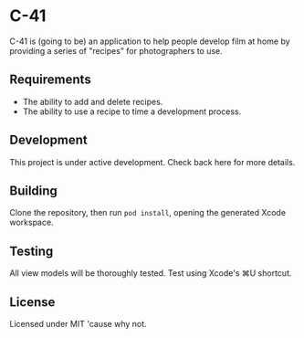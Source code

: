 C-41
====

C-41 is (going to be) an application to help people develop film at home by providing a series of "recipes" for photographers to use.

Requirements
----------------

- The ability to add and delete recipes.
- The ability to use a recipe to time a development process.

Development
----------------

This project is under active development. Check back here for more details. 

Building 
----------------

Clone the repository, then run `pod install`, opening the generated Xcode workspace. 

Testing
----------------

All view models will be thoroughly tested. Test using Xcode's ⌘U shortcut. 

License
----------------

Licensed under MIT 'cause why not. 